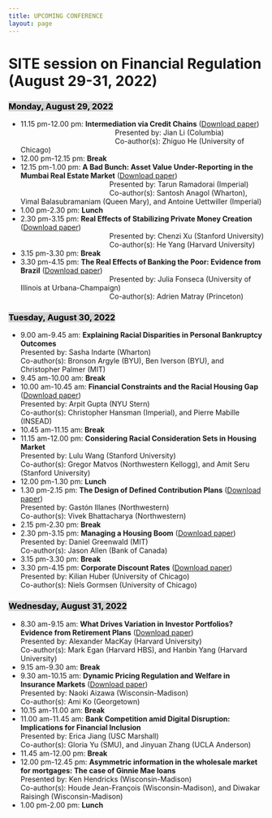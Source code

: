 ```yaml
---
title: UPCOMING CONFERENCE
layout: page
---
```


# SITE session on Financial Regulation (August 29-31, 2022)

### <mark style="background-color: #D3D3D3">Monday, August 29, 2022</mark> 

* 11.15 pm-12.00 pm: **Intermediation via Credit Chains** ([Download paper](https://www.nber.org/system/files/working_papers/w29632/w29632.pdf))\
&ensp; &ensp; &ensp; &ensp; &ensp;  &ensp; &ensp; &ensp; &ensp; &ensp; &ensp; &ensp; &ensp; &ensp; &ensp; &ensp; &ensp; Presented by: Jian Li (Columbia)\
&ensp; &ensp; &ensp; &ensp; &ensp; &ensp;  &ensp; &ensp; &ensp; &ensp; &ensp; &ensp; &ensp; &ensp; &ensp; &ensp; &ensp; Co-author(s): Zhiguo He (University of Chicago)
* 12.00 pm-12.15 pm: **Break**
*	12.15 pm-1.00 pm: **A Bad Bunch: Asset Value Under-Reporting in the Mumbai Real Estate Market** ([Download paper](https://papers.ssrn.com/sol3/papers.cfm?abstract_id=4055401))\
&ensp; &ensp; &ensp; &ensp; &ensp;  &ensp; &ensp; &ensp; &ensp; &ensp; &ensp; &ensp; &ensp; &ensp; &ensp; &ensp; Presented by: Tarun Ramadorai (Imperial)\
&ensp; &ensp; &ensp; &ensp; &ensp;  &ensp; &ensp; &ensp; &ensp; &ensp; &ensp; &ensp; &ensp; &ensp; &ensp; &ensp; Co-author(s): Santosh Anagol (Wharton), Vimal Balasubramaniam (Queen Mary), and Antoine Uettwiller (Imperial)
* 1.00 pm-2.30 pm: **Lunch**
*	2.30 pm-3.15 pm: **Real Effects of Stabilizing Private Money Creation** ([Download paper](https://chenzi-xu.com/docs/nationalbanks_xu_yang.pdf))\
&ensp; &ensp; &ensp; &ensp; &ensp;  &ensp; &ensp; &ensp; &ensp; &ensp; &ensp; &ensp; &ensp; &ensp; &ensp; &ensp; Presented by: Chenzi Xu (Stanford University)\
&ensp; &ensp; &ensp; &ensp; &ensp;  &ensp; &ensp; &ensp; &ensp; &ensp; &ensp; &ensp; &ensp; &ensp; &ensp; &ensp; Co-author(s): He Yang (Harvard University)
*	3.15 pm-3.30 pm: **Break**
*	3.30 pm-4.15 pm: **The Real Effects of Banking the Poor: Evidence from Brazil** ([Download paper](https://www.nber.org/system/files/working_papers/w30057/w30057.pdf))\
&ensp; &ensp; &ensp; &ensp; &ensp;  &ensp; &ensp; &ensp; &ensp; &ensp; &ensp; &ensp; &ensp; &ensp; &ensp; &ensp; Presented by: Julia Fonseca (University of Illinois at Urbana-Champaign)\
&ensp; &ensp; &ensp; &ensp; &ensp;  &ensp; &ensp; &ensp; &ensp; &ensp; &ensp; &ensp; &ensp; &ensp; &ensp; &ensp; Co-author(s): Adrien Matray (Princeton)


### <mark style="background-color: #D3D3D3">Tuesday, August 30, 2022</mark>

*	9.00 am-9.45 am: **Explaining Racial Disparities in Personal Bankruptcy Outcomes**\
Presented by: Sasha Indarte (Wharton)\
Co-author(s): Bronson Argyle (BYU), Ben Iverson (BYU), and Christopher Palmer (MIT)
*	9.45 am-10.00 am: **Break**
*	10.00 am-10.45 am: **Financial Constraints and the Racial Housing Gap** ([Download paper](https://papers.ssrn.com/sol3/Delivery.cfm/SSRN_ID4163828_code3174931.pdf?abstractid=3969433&mirid=1))\
Presented by: Arpit Gupta (NYU Stern)\
Co-author(s): Christopher Hansman (Imperial), and Pierre Mabille (INSEAD)
*	10.45 am-11.15 am: **Break**
*	11.15 am-12.00 pm: **Considering Racial Consideration Sets in Housing Market**\
Presented by: Lulu Wang (Stanford University)\
Co-author(s): Gregor Matvos (Northwestern Kellogg), and Amit Seru (Stanford University)
*	12.00 pm-1.30 pm: **Lunch**
*	1.30 pm-2.15 pm: **The Design of Defined Contribution Plans** ([Download paper](https://www.nber.org/system/files/working_papers/w29981/w29981.pdf))\
Presented by: Gastón Illanes (Northwestern)\
Co-author(s): Vivek Bhattacharya (Northwestern)
*	2.15 pm-2.30 pm: **Break**
*	2.30 pm-3.15 pm: **Managing a Housing Boom** ([Download paper](http://www.dlgreenwald.com/uploads/4/5/2/8/45280895/cdn_draft.pdf))\
Presented by: Daniel Greenwald (MIT)\
Co-author(s): Jason Allen (Bank of Canada)
*	3.15 pm-3.30 pm: **Break**
*	3.30 pm-4.15 pm: **Corporate Discount Rates** ([Download paper](https://kilianhuber.github.io/website/GormsenHuber2022.pdf))\
Presented by: Kilian Huber (University of Chicago)\
Co-author(s): Niels Gormsen (University of Chicago)


### <mark style="background-color: #D3D3D3">Wednesday, August 31, 2022</mark>

*	8.30 am-9.15 am: **What Drives Variation in Investor Portfolios? Evidence from Retirement Plans** ([Download paper](https://alexandermackay.org/files/What%20Drives%20Variation%20in%20Investor%20Portfolios%20-%20Evidence%20from%20Retirement%20Plans.pdf))\
Presented by: Alexander MacKay (Harvard University)\
Co-author(s): Mark Egan (Harvard HBS), and Hanbin Yang (Harvard University)
*	9.15 am-9.30 am: **Break**
*	9.30 am-10.15 am: **Dynamic Pricing Regulation and Welfare in Insurance Markets** ([Download paper](http://www.ko-ami.com/uploads/1/0/5/9/105963965/aizawa_ko_nov2021.pdf))\
Presented by: Naoki Aizawa (Wisconsin-Madison)\
Co-author(s): Ami Ko (Georgetown)
*	10.15 am-11.00 am: **Break**
*	11.00 am-11.45 am: **Bank Competition amid Digital Disruption: Implications for Financial Inclusion**\
Presented by: Erica Jiang (USC Marshall)\
Co-author(s): Gloria Yu (SMU), and Jinyuan Zhang (UCLA Anderson)
*	11.45 am-12.00 pm: **Break**
*	12.00 pm-12.45 pm: **Asymmetric information in the wholesale market for mortgages: The case of Ginnie Mae loans**\
Presented by: Ken Hendricks (Wisconsin-Madison)\
Co-author(s): Houde Jean-François (Wisconsin-Madison), and Diwakar Raisingh (Wisconsin-Madison)
*	1.00 pm-2.00 pm: **Lunch**
